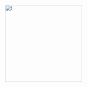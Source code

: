 <img width="250" alt="1" src="https://user-images.githubusercontent.com/86496846/123482931-83362680-d5f5-11eb-9117-51502ec80a21.png">
